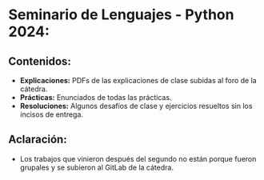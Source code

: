 # Seminario de Lenguajes - Python 2024:
## Contenidos:
- **Explicaciones:** PDFs de las explicaciones de clase subidas al foro de la cátedra.
- **Prácticas:** Enunciados de todas las prácticas.
- **Resoluciones:** Algunos desafíos de clase y ejercicios resueltos sin los incisos de entrega. 

## Aclaración:
- Los trabajos que vinieron después del segundo no están porque fueron grupales y se subieron al GitLab de la cátedra.